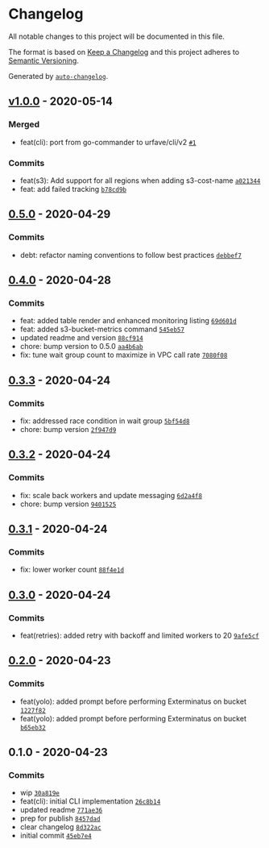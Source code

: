 # Changelog

All notable changes to this project will be documented in this file.

The format is based on [Keep a Changelog](https://keepachangelog.com/en/1.0.0/)
and this project adheres to [Semantic Versioning](https://semver.org/spec/v2.0.0.html).

Generated by [`auto-changelog`](https://github.com/CookPete/auto-changelog).

## [v1.0.0](https://github.com/GoodwayGroup/gw-aws-audit/compare/0.5.0...v1.0.0) - 2020-05-14

### Merged

- feat(cli): port from go-commander to urfave/cli/v2 [`#1`](https://github.com/GoodwayGroup/gw-aws-audit/pull/1)

### Commits

- feat(s3): Add support for all regions when adding s3-cost-name [`a021344`](https://github.com/GoodwayGroup/gw-aws-audit/commit/a021344511188e468e538dfadc975cf208a75c32)
- feat: add failed tracking [`b78cd9b`](https://github.com/GoodwayGroup/gw-aws-audit/commit/b78cd9b871b85408b121ae04e3ebbcf9f550a773)

## [0.5.0](https://github.com/GoodwayGroup/gw-aws-audit/compare/0.4.0...0.5.0) - 2020-04-29

### Commits

- debt: refactor naming conventions to follow best practices [`debbef7`](https://github.com/GoodwayGroup/gw-aws-audit/commit/debbef7da0a45e426c83764639748a249976be7a)

## [0.4.0](https://github.com/GoodwayGroup/gw-aws-audit/compare/0.3.3...0.4.0) - 2020-04-28

### Commits

- feat: added table render and enhanced monitoring listing [`69d601d`](https://github.com/GoodwayGroup/gw-aws-audit/commit/69d601dade15caf08359d07b330554f4bd269444)
- feat: added s3-bucket-metrics command [`545eb57`](https://github.com/GoodwayGroup/gw-aws-audit/commit/545eb5741891dde0758bdcecc9ce667cb0e119b9)
- updated readme and version [`88cf914`](https://github.com/GoodwayGroup/gw-aws-audit/commit/88cf914ecaf8809e9104dc42960b1ae3b57299d7)
- chore: bump version to 0.5.0 [`aa4b6ab`](https://github.com/GoodwayGroup/gw-aws-audit/commit/aa4b6ab04f3338c57f0074704ab3cfebaafe3ac8)
- fix: tune wait group count to maximize in VPC call rate [`7080f08`](https://github.com/GoodwayGroup/gw-aws-audit/commit/7080f08c683a97f654baa105c426e3160a91e712)

## [0.3.3](https://github.com/GoodwayGroup/gw-aws-audit/compare/0.3.2...0.3.3) - 2020-04-24

### Commits

- fix: addressed race condition in wait group [`5bf54d8`](https://github.com/GoodwayGroup/gw-aws-audit/commit/5bf54d83fcc4db933b6baf90175c7d05a7bec616)
- chore: bump version [`2f947d9`](https://github.com/GoodwayGroup/gw-aws-audit/commit/2f947d94c3a454537088ec7500d3376b85fa0b96)

## [0.3.2](https://github.com/GoodwayGroup/gw-aws-audit/compare/0.3.1...0.3.2) - 2020-04-24

### Commits

- fix: scale back workers and update messaging [`6d2a4f8`](https://github.com/GoodwayGroup/gw-aws-audit/commit/6d2a4f8268e28db6f13e1fbb92b95aca7ec8ecf6)
- chore: bump version [`9401525`](https://github.com/GoodwayGroup/gw-aws-audit/commit/94015258ba238ddc5dd4d850eb0166e85bde867c)

## [0.3.1](https://github.com/GoodwayGroup/gw-aws-audit/compare/0.3.0...0.3.1) - 2020-04-24

### Commits

- fix: lower worker count [`88f4e1d`](https://github.com/GoodwayGroup/gw-aws-audit/commit/88f4e1d9d787e5e98eafd7aa1e5dbc65dc23ac01)

## [0.3.0](https://github.com/GoodwayGroup/gw-aws-audit/compare/0.2.0...0.3.0) - 2020-04-24

### Commits

- feat(retries): added retry with backoff and limited workers to 20 [`9afe5cf`](https://github.com/GoodwayGroup/gw-aws-audit/commit/9afe5cf0a217ff53d687812d5c7162e2b5b47782)

## [0.2.0](https://github.com/GoodwayGroup/gw-aws-audit/compare/0.1.0...0.2.0) - 2020-04-23

### Commits

- feat(yolo): added prompt before performing Exterminatus on bucket [`1227f82`](https://github.com/GoodwayGroup/gw-aws-audit/commit/1227f8236ab580c8525fdce390593128f36642ca)
- feat(yolo): added prompt before performing Exterminatus on bucket [`b65eb32`](https://github.com/GoodwayGroup/gw-aws-audit/commit/b65eb32795629be74905bcf9aaf1842f8257ef41)

## 0.1.0 - 2020-04-23

### Commits

- wip [`30a819e`](https://github.com/GoodwayGroup/gw-aws-audit/commit/30a819eba4bb1154c31954eeb1bc7188ce2b0fbb)
- feat(cli): initial CLI implementation [`26c8b14`](https://github.com/GoodwayGroup/gw-aws-audit/commit/26c8b149a6571f81436ded3348890409add77f59)
- updated readme [`771ae36`](https://github.com/GoodwayGroup/gw-aws-audit/commit/771ae36856623753aede9e3e16a60dac49e0bd1d)
- prep for publish [`8457dad`](https://github.com/GoodwayGroup/gw-aws-audit/commit/8457dadec6980ef1c4923af91b992022508034ce)
- clear changelog [`8d322ac`](https://github.com/GoodwayGroup/gw-aws-audit/commit/8d322ac268ef1713ea99c28a0cbffb0f04dc70df)
- initial commit [`45eb7e4`](https://github.com/GoodwayGroup/gw-aws-audit/commit/45eb7e4c4767da3121b9351402ef8b5f40284b8e)
